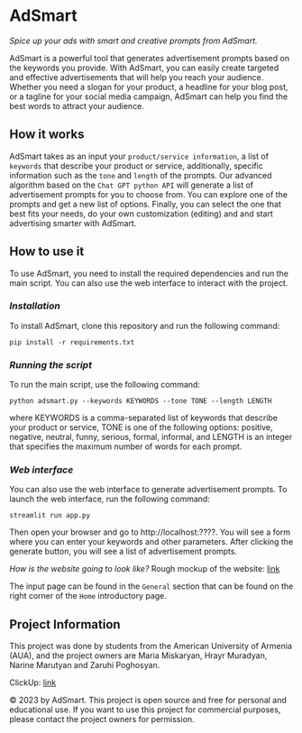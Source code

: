 # AdSmart
*Spice up your ads with smart and creative prompts from AdSmart.*

AdSmart is a powerful tool that generates advertisement prompts based on the keywords you provide. With AdSmart, you can easily create targeted and effective advertisements that will help you reach your audience. Whether you need a slogan for your product, a headline for your blog post, or a tagline for your social media campaign, AdSmart can help you find the best words to attract your audience.


## How it works
AdSmart takes as an input your `product/service information`, a list of `keywords` that describe your product or service, additionally, specific information such as the `tone` and `length` of the prompts. Our advanced algorithm based on the `Chat GPT python API` will generate a list of advertisement prompts for you to choose from. You can explore one of the prompts and get a new list of options. Finally, you can select the one that best fits your needs, do your own customization (editing) and and start advertising smarter with AdSmart.


## How to use it
To use AdSmart, you need to install the required dependencies and run the main script. You can also use the web interface to interact with the project.


### *Installation*
To install AdSmart, clone this repository and run the following command:

```
pip install -r requirements.txt
```

### *Running the script*
To run the main script, use the following command:
```
python adsmart.py --keywords KEYWORDS --tone TONE --length LENGTH
```
where KEYWORDS is a comma-separated list of keywords that describe your product or service, TONE is one of the following options: positive, negative, neutral, funny, serious, formal, informal, and LENGTH is an integer that specifies the maximum number of words for each prompt.


### *Web interface*
You can also use the web interface to generate advertisement prompts. To launch the web interface, run the following command:
```
streamlit run app.py
```
Then open your browser and go to http://localhost:????. You will see a form where you can enter your keywords and other parameters. After clicking the generate button, you will see a list of advertisement prompts.

*How is the website going to look like?* Rough mockup of the website: [link](https://zaruhipoghosyan01.wixsite.com/adsmart)

The input page can be found in the `General` section that can be found on the right corner of the `Home` introductory page.


## Project Information
This project was done by students from the American University of Armenia (AUA), and the project owners are Maria Miskaryan, Hrayr Muradyan, Narine Marutyan and Zaruhi Poghosyan.

ClickUp: [link](https://app.clickup.com/9007102928/v/li/900701227902)

© 2023 by AdSmart. This project is open source and free for personal and educational use. If you want to use this project for commercial purposes, please contact the project owners for permission.